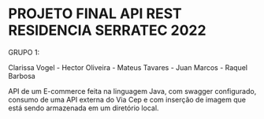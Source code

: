 # PROJETO FINAL API REST RESIDENCIA SERRATEC 2022<br>

GRUPO 1: <p> Clarissa Vogel - Hector Oliveira - Mateus Tavares - Juan Marcos - Raquel Barbosa </p>

<p> API de um E-commerce feita na linguagem Java, com swagger configurado, consumo de uma API externa do Via Cep e com inserção de imagem que está sendo armazenada em um diretório
  local.
</p>
